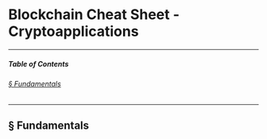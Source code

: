 # Blockchain Cheat Sheet - Cryptoapplications
---
##### **Table of Contents**
###### [§ Fundamentals](#-Fundamentals-1)

---
## **§ Fundamentals**